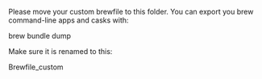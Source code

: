 Please move your custom brewfile to this folder.
You can export you brew command-line apps and casks with:

brew bundle dump

Make sure it is renamed to this:

Brewfile_custom
